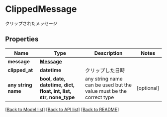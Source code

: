 # ClippedMessage

クリップされたメッセージ

## Properties
Name | Type | Description | Notes
------------ | ------------- | ------------- | -------------
**message** | [**Message**](Message.md) |  | 
**clipped_at** | **datetime** | クリップした日時 | 
**any string name** | **bool, date, datetime, dict, float, int, list, str, none_type** | any string name can be used but the value must be the correct type | [optional]

[[Back to Model list]](../README.md#documentation-for-models) [[Back to API list]](../README.md#documentation-for-api-endpoints) [[Back to README]](../README.md)


